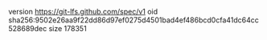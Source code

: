 version https://git-lfs.github.com/spec/v1
oid sha256:9502e26aa9f22dd86d97ef0275d4501bad4ef486bcd0cfa41dc64cc528689dec
size 178351

